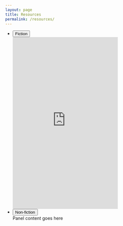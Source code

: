 ```yaml
---
layout: page
title: Resources
permalink: /resources/
---
```


<ul class="accordion">
    <li>
        <button class="accordion-control">Fiction</button>
        <div class="accordion-panel">
            <iframe type="text/html" width="336" height="550" frameborder="0" allowfullscreen style="max-width:100%" src="https://read.amazon.com/kp/card?asin=B07H29P76R&preview=inline&linkCode=kpe&ref_=cm_sw_r_kb_dp_EV21YKANP3PG5GJKRYWX" ></iframe>
        </div>
    </li>
    <li>
        <button class="accordion-control">Non-fiction</button>
        <div class="accordion-panel">Panel content goes here</div>
    </li>
</ul> 

